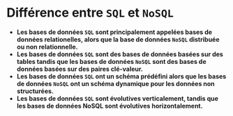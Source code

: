 # Différence entre `SQL` et `NoSQL`

-   **Les bases de données `SQL` sont principalement appelées bases de données relationelles, alors que la base de données `NoSQL` distribuée ou non relationnelle.**
-   **Les bases de données `SQL` sont des bases de données basées sur des tables tandis que les bases de données `NoSQL` sont des bases de données basées sur des paires clé-valeur.**
-   **Les bases de données `SQL` ont un schéma prédéfini alors que les bases de données `NoSQL` ont un schéma dynamique pour les données non structurées.**
-   **Les bases de données `SQL` sont évolutives verticalement, tandis que les bases de données NoSQL sont évolutives horizontalement.**

